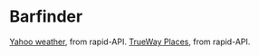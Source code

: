 # Barfinder

[Yahoo weather](https://rapidapi.com/apishub/api/yahoo-weather5/), from rapid-API.
[TrueWay Places](https://rapidapi.com/trueway/api/trueway-places/), from rapid-API.
